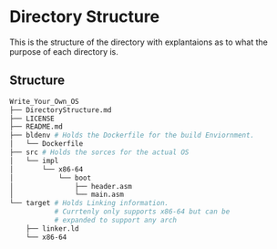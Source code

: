 # Directory Structure

This is the structure of the directory with explantaions as to what the purpose of each directory is.

## Structure

``` bash
Write_Your_Own_OS
├── DirectoryStructure.md
├── LICENSE
├── README.md
├── bldenv # Holds the Dockerfile for the build Enviornment.
│   └── Dockerfile
├── src # Holds the sorces for the actual OS
│   └── impl
│       └── x86-64
│           └── boot
│               ├── header.asm
│               └── main.asm
└── target # Holds Linking information. 
           # Currtenly only supports x86-64 but can be 
           # expanded to support any arch
    ├── linker.ld
    └── x86-64
```
